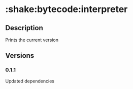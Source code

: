 # :shake:bytecode:interpreter

## Description

Prints the current version

## Versions

### 0.1.1

Updated dependencies